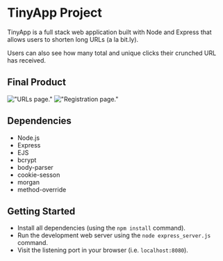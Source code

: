 # TinyApp Project

TinyApp is a full stack web application built with Node and Express
that allows users to shorten long URLs (a la bit.ly).

Users can also see how many total and unique clicks their crunched URL has received.

## Final Product

!["URLs page."](https://github.com/johnniereg/tinyapp/blob/master/docs/urls-page.png?raw=true)
!["Registration page."](https://github.com/johnniereg/tinyapp/blob/master/docs/register-page.png?raw=true)

## Dependencies

- Node.js
- Express
- EJS
- bcrypt
- body-parser
- cookie-sesson
- morgan
- method-override

## Getting Started

- Install all dependencies (using the `npm install` command).
- Run the development web server using the `node express_server.js` command.
- Visit the listening port in your browser (i.e. `localhost:8080`).